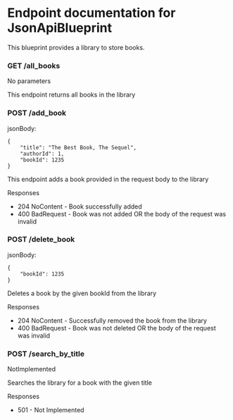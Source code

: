 # Endpoint documentation for JsonApiBlueprint

This blueprint provides a library to store books.


### GET /all_books
No parameters

This endpoint returns all books in the library

### POST /add_book
jsonBody:
```
{
	"title": "The Best Book, The Sequel",
	"authorId": 1,
	"bookId": 1235
}
```

This endpoint adds a book provided in the request body to the library

Responses
 - 204 NoContent - Book successfully added
 - 400 BadRequest - Book was not added OR the body of the request was invalid

### POST /delete_book
jsonBody:
```
{
	"bookId": 1235
}
```

Deletes a book by the given bookId from the library

Responses
 - 204 NoContent - Successfully removed the book from the library
 - 400 BadRequest - Book was not deleted OR the body of the request was invalid

### POST /search_by_title
NotImplemented

Searches the library for a book with the given title

Responses
 - 501 - Not Implemented
